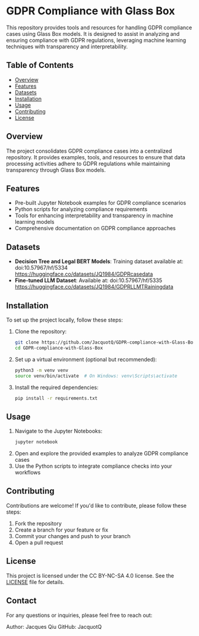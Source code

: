 # GDPR Compliance with Glass Box

This repository provides tools and resources for handling GDPR compliance cases using Glass Box models. It is designed to assist in analyzing and ensuring compliance with GDPR regulations, leveraging machine learning techniques with transparency and interpretability.

## Table of Contents
- [Overview](#overview)
- [Features](#features)
- [Datasets](#datasets)
- [Installation](#installation)
- [Usage](#usage)
- [Contributing](#contributing)
- [License](#license)

## Overview
The project consolidates GDPR compliance cases into a centralized repository. It provides examples, tools, and resources to ensure that data processing activities adhere to GDPR regulations while maintaining transparency through Glass Box models.

## Features
- Pre-built Jupyter Notebook examples for GDPR compliance scenarios
- Python scripts for analyzing compliance requirements
- Tools for enhancing interpretability and transparency in machine learning models
- Comprehensive documentation on GDPR compliance approaches

## Datasets
- **Decision Tree and Legal BERT Models**: Training dataset available at: doi:10.57967/hf/5334  
  https://huggingface.co/datasets/JQ1984/GDPRcasedata
- **Fine-tuned LLM Dataset**: Available at: doi:10.57967/hf/5335  
  https://huggingface.co/datasets/JQ1984/GDPRLLMTRainingdata

## Installation
To set up the project locally, follow these steps:
1. Clone the repository:
   ```bash
   git clone https://github.com/JacquotQ/GDPR-compliance-with-Glass-Box.git
   cd GDPR-compliance-with-Glass-Box
   ```
2. Set up a virtual environment (optional but recommended):
   ```bash
   python3 -m venv venv
   source venv/bin/activate  # On Windows: venv\Scripts\activate
   ```
3. Install the required dependencies:
   ```bash
   pip install -r requirements.txt
   ```

## Usage
1. Navigate to the Jupyter Notebooks:
   ```bash
   jupyter notebook
   ```
2. Open and explore the provided examples to analyze GDPR compliance cases
3. Use the Python scripts to integrate compliance checks into your workflows

## Contributing
Contributions are welcome! If you'd like to contribute, please follow these steps:
1. Fork the repository
2. Create a branch for your feature or fix
3. Commit your changes and push to your branch
4. Open a pull request

## License
This project is licensed under the CC BY-NC-SA 4.0 license. See the [LICENSE](LICENSE) file for details.

## Contact
For any questions or inquiries, please feel free to reach out:

Author: Jacques Qiu
GitHub: JacquotQ
